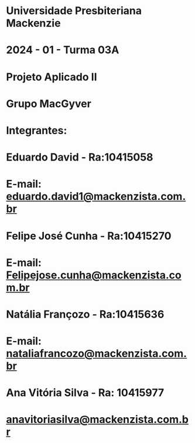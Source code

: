 # Universidade Presbiteriana Mackenzie
# 2024 - 01 - Turma 03A
# Projeto Aplicado II
# Grupo MacGyver

# Integrantes:
# Eduardo David      - Ra:10415058  
# E-mail: eduardo.david1@mackenzista.com.br
# Felipe José Cunha  - Ra:10415270  
# E-mail: Felipejose.cunha@mackenzista.com.br
# Natália Françozo   - Ra:10415636  
# E-mail: nataliafrancozo@mackenzista.com.br
# Ana Vitória Silva  - Ra: 10415977
# anavitoriasilva@mackenzista.com.br

